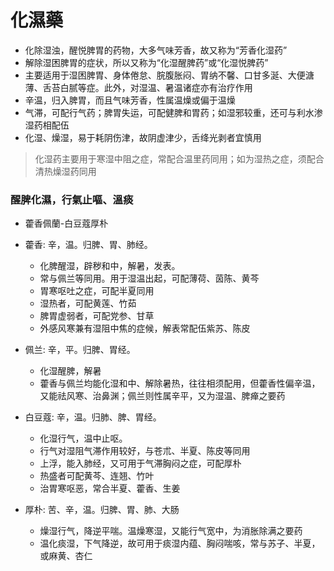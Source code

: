 # 化濕藥
- 化除湿浊，醒悦脾胃的药物，大多气味芳香，故又称为“芳香化湿药”
- 解除湿困脾胃的症状，所以又称为“化湿醒脾药”或“化湿悦脾药”
- 主要适用于湿困脾胃、身体倦怠、脘腹胀闷、胃纳不馨、口甘多涎、大便溏薄、舌苔白腻等症。此外，对湿温、暑温诸症亦有治疗作用
- 辛温，归入脾胃，而且气味芳香，性属温燥或偏于温燥
- 气滞，可配行气药；脾胃失运，可配健脾和胃药；如湿邪较重，还可与利水渗湿药相配伍
- 化湿、燥湿，易于耗阴伤津，故阴虚津少，舌绛光剥者宜慎用

> 化湿药主要用于寒湿中阻之症，常配合温里药同用；如为湿热之症，须配合清热燥湿药同用

### 醒脾化濕，行氣止嘔、溫痰
- 藿香佩蘭-白豆蔻厚朴

- 藿香: 辛，温。归脾、胃、肺经。
  - 化脾醒湿，辟秽和中，解暑，发表。
  - 常与佩兰等同用。用于湿温出起，可配薄荷、茵陈、黄芩
  - 胃寒呕吐之症，可配半夏同用
  - 湿热者，可配黄莲、竹茹
  - 脾胃虚弱者，可配党参、甘草
  - 外感风寒兼有湿阻中焦的症候，解表常配伍紫苏、陈皮
- 佩兰: 辛，平。归脾、胃经。
  - 化湿醒脾，解暑
  - 藿香与佩兰均能化湿和中、解除暑热，往往相须配用，但藿香性偏辛温，又能祛风寒、治鼻渊；佩兰则性属辛平，又为湿温、脾瘅之要药
- 白豆蔻: 辛，温。归肺、脾、胃经。
  - 化湿行气，温中止呕。
  - 行气对湿阻气滞作用较好，与苍朮、半夏、陈皮等同用
  - 上浮，能入肺经，又可用于气滞胸闷之症，可配厚朴
  - 热盛者可配黄芩、连翘、竹叶
  - 治胃寒呕恶，常合半夏、藿香、生姜
- 厚朴: 苦、辛，温。归脾、胃、肺、大肠
  - 燥湿行气，降逆平喘。温燥寒湿，又能行气宽中，为消胀除满之要药
  - 温化痰湿，下气降逆，故可用于痰湿内蕴、胸闷喘咳，常与苏子、半夏，或麻黄、杏仁